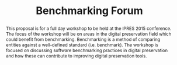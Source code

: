 ---
abstract: This proposal is for a full day workshop to be held at the IPRES 2015 conference.
  The focus of the workshop will be on areas in the digital preservation field which
  could benefit from benchmarking. Benchmarking is a method of comparing entities
  against a well-defined standard (i.e. benchmark). The workshop is focused on discussing
  software benchmarking practices in digital preservation and how these can contribute
  to improving digital preservation tools.
creators:
- Becker, Christoph
- Rauber, Andreas
- Kulmukhametov, Artur
- Duretec, Kresimir
date: null
document_url: https://services.phaidra.univie.ac.at/api/object/o:429621/download
grand_parent: iPRES
institutions: []
keywords:
- digital preservation
- benchmarks
- benchmarkdp
- evaluation
- software tools
- empirical evidence
- workshop
landing_page_url: https://phaidra.univie.ac.at/o:429621
language: eng
layout: publication
license: CC BY 4.0 International
notes_url: null
parent: iPRES 2015
presentation_url: null
size: 393412
source_name: iPRES
title: Benchmarking Forum
type: paper
year: 2015
---